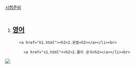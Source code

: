 
<!DOCTYPE html>
<html lang="en" dir="ltr">
  <head>
    <meta charset="utf-8">
    <title></title>
  </head>
  <body>
<a href="1.html"<h1>시험준비</h1></a><br><br>

  <ol>
     <a href="2.html"><li><h2>영어 </h2> </a>

       <a href="k1.html"><h2>2.문법<h2></a></li><br>

         <a href="s1.html"><h2>2.물리 공식<h2></a></li><br>
  </ol>
<img src="/Users/mac/Desktop/대학.png">



  </body>
</html>
